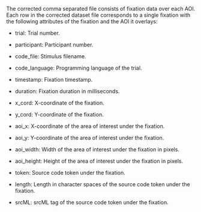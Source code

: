 The corrected comma separated file consists of fixation data over each AOI.  Each row in the corrected dataset file corresponds to a single fixation with the following attributes of the fixation and the AOI it overlays:

 - trial: Trial number.
    
 - participant: Participant number.
    
 - code_file: Stimulus filename.
     
 - code_language: Programming language of the trial. 
    
 - timestamp: Fixation timestamp.
    
 - duration: Fixation duration in milliseconds.
    
 - x_cord: X-coordinate of the fixation.
    
 - y_cord: Y-coordinate of the fixation.
    
 - aoi_x: X-coordinate of the area of interest under the fixation.
    
 - aoi_y: Y-coordinate of the area of interest under the fixation.
    
 - aoi_width: Width of the area of interest under the fixation in pixels.
    
 - aoi_height: Height of the area of interest under the fixation in pixels.
    
 - token: Source code token under the fixation.
    
 - length: Length in character spaces of the source code token under the fixation.
    
 - srcML: srcML tag of the source code token under the fixation.
    